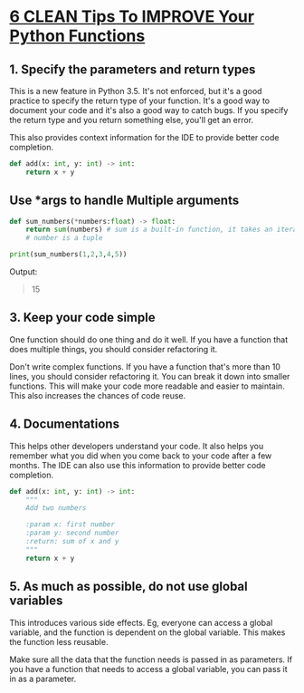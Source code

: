 # [6 CLEAN Tips To IMPROVE Your Python Functions](https://www.youtube.com/watch?v=qvSjZ6AKfXQ)


## 1. Specify the parameters and return types
This is a new feature in Python 3.5. It's not enforced, but it's a good practice to specify the return type of your function. It's a good way to document your code and it's also a good way to catch bugs. If you specify the return type and you return something else, you'll get an error.

This also provides context information for the IDE to provide better code completion.

```py
def add(x: int, y: int) -> int:
    return x + y
```

## Use *args to handle Multiple arguments

```py
def sum_numbers(*numbers:float) -> float:
    return sum(numbers) # sum is a built-in function, it takes an iterable with fixed number of arguments. 
    # number is a tuple

print(sum_numbers(1,2,3,4,5))
```

Output:
> 15

## 3. Keep your code simple 
One function should do one thing and do it well. If you have a function that does multiple things, you should consider refactoring it.

Don't write complex functions. If you have a function that's more than 10 lines, you should consider refactoring it. You can break it down into smaller functions. This will make your code more readable and easier to maintain. This also increases the chances of code reuse.

## 4. Documentations 

This helps other developers understand your code. It also helps you remember what you did when you come back to your code after a few months. The IDE can also use this information to provide better code completion.

```py
def add(x: int, y: int) -> int:
    """
    Add two numbers

    :param x: first number
    :param y: second number
    :return: sum of x and y
    """
    return x + y
```

## 5. As much as possible, do not use global variables

This introduces various side effects. Eg, everyone can access a global variable, and the function is dependent on the global variable. This makes the function less reusable.

Make sure all the data that the function needs is passed in as parameters. If you have a function that needs to access a global variable, you can pass it in as a parameter.